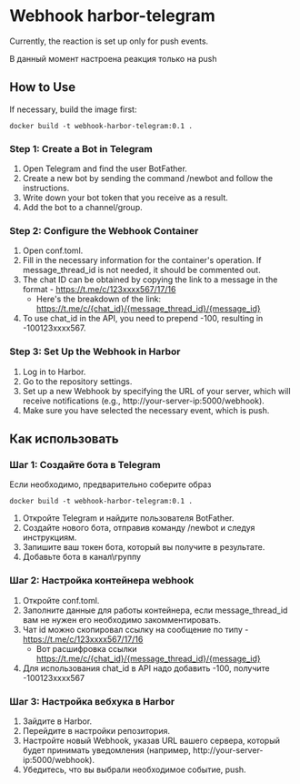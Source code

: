 # Webhook harbor-telegram
Currently, the reaction is set up only for push events.

В данный момент настроена реакция только на push

## How to Use

If necessary, build the image first:
```shell
docker build -t webhook-harbor-telegram:0.1 .
```

### Step 1: Create a Bot in Telegram

1. Open Telegram and find the user BotFather.
2. Create a new bot by sending the command /newbot and follow the instructions.
3. Write down your bot token that you receive as a result.
4. Add the bot to a channel/group.

### Step 2: Configure the Webhook Container
1. Open conf.toml.
2. Fill in the necessary information for the container's operation. If message_thread_id is not needed, it should be commented out.
3. The chat ID can be obtained by copying the link to a message in the format - https://t.me/c/123xxxx567/17/16
   - Here's the breakdown of the link: https://t.me/c/{chat_id}/{message_thread_id}/{message_id}
4. To use chat_id in the API, you need to prepend -100, resulting in -100123xxxx567.


### Step 3: Set Up the Webhook in Harbor
1. Log in to Harbor.
2. Go to the repository settings.
3. Set up a new Webhook by specifying the URL of your server, which will receive notifications (e.g., http://your-server-ip:5000/webhook).
4. Make sure you have selected the necessary event, which is push.

## Как использовать

### Шаг 1: Создайте бота в Telegram

Если необходимо, предварительно соберите образ
```shell
docker build -t webhook-harbor-telegram:0.1 .
```


1. Откройте Telegram и найдите пользователя BotFather.
2. Создайте нового бота, отправив команду /newbot и следуя инструкциям.
3. Запишите ваш токен бота, который вы получите в результате.
4. Добавьте бота в канал\группу

### Шаг 2: Настройка контейнера webhook

1. Откройте conf.toml.
2. Заполните данные для работы контейнера, если message_thread_id вам не нужен его необходимо закомментировать.
3. Чат id можно скопировал ссылку на сообщение по типу - https://t.me/c/123xxxx567/17/16
   - Вот расшифровка ссылки https://t.me/c/{chat_id}/{message_thread_id}/{message_id}
4. Для использования chat_id в API надо добавить -100, получите -100123xxxx567

### Шаг 3: Настройка вебхука в Harbor

1. Зайдите в Harbor.
2. Перейдите в настройки репозитория.
3. Настройте новый Webhook, указав URL вашего сервера, который будет принимать уведомления (например, http://your-server-ip:5000/webhook).
4. Убедитесь, что вы выбрали необходимое событие, push.
